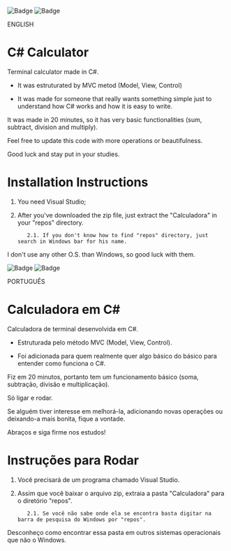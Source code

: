 ![Badge](https://img.shields.io/badge/Realese%20Date-may%2F2022-blueviolet)
![Badge](https://img.shields.io/badge/Code%20complexity-Very%20Easy-brightgreen)

ENGLISH

# C# Calculator

Terminal calculator made in C#.

- It was estruturated by MVC metod (Model, View, Control)

- It was made for someone that really wants something simple just to understand how C# works and how it is easy to write.

It was made in 20 minutes, so it has very basic functionalities (sum, subtract, division and multiply).

Feel free to update this code with more operations or beautifulness.

Good luck and stay put in your studies.

# Installation Instructions 

1. You need Visual Studio;
2. After you've downloaded the zip file, just extract the "Calculadora" in your "repos" directory.

          2.1. If you don't know how to find "repos" directory, just search in Windows bar for his name.

I don't use any other O.S. than Windows, so good luck with them.

![Badge](https://img.shields.io/badge/Data%20de%20Lançamento-maio%2F2022-blueviolet)
![Badge](https://img.shields.io/badge/Nível%20do%20código-Muito%20Fácil-brightgreen)

PORTUGUÊS

# Calculadora em C#

Calculadora de terminal desenvolvida em C#.

- Estruturada pelo método MVC (Model, View, Control).

- Foi adicionada para quem realmente quer algo básico do básico para entender como funciona o C#.

Fiz em 20 minutos, portanto tem um funcionamento básico (soma, subtração, divisão e multiplicação).

Só ligar e rodar.

Se alguém tiver interesse em melhorá-la, adicionando novas operações ou deixando-a mais bonita, fique a vontade.

Abraços e siga firme nos estudos!

# Instruções para Rodar

1. Você precisará de um programa chamado Visual Studio.

2. Assim que você baixar o arquivo zip, extraia a pasta "Calculadora" para o diretório "repos".

          2.1. Se você não sabe onde ela se encontra basta digitar na barra de pesquisa do Windows por "repos".
 
Desconheço como encontrar essa pasta em outros sistemas operacionais que não o Windows.
